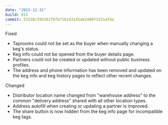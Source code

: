 ```yaml
---
date: "2023-12-31"
build: 815
commit: 51526c59516276fb71b143141ab246071d11af4a
---
```


Fixed
- Taprooms could not be set as the buyer when manually changing a keg's status.
- Keg info could not be opened from the buyer details page.
- Partners could not be created or updated without public business profiles.
- The address and phone information has been removed and updated on the keg info and keg history pages to reflect other recent changes.

Changed
- Distributor location name changed from "warehouse address" to the common "delivery address" shared with all other location types.
- Address autofill when creating or updating a partner is improved.
- The share button is now hidden from the keg info page for incompatible keg tags.
